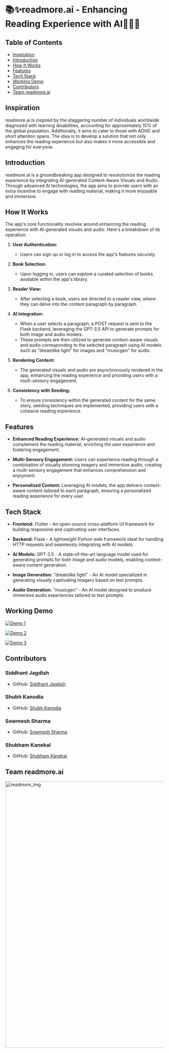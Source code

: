 # 📚✨readmore.ai - Enhancing Reading Experience with AI🚀🎨🎶

## Table of Contents
- [Inspiration](#inspiration) 
- [Introduction](#introduction)
- [How It Works](#how-it-works)
- [Features](#features)
- [Tech Stack](#tech-stack)
- [Working Demo](#working-demo)
- [Contributors](#contributors)
- [Team readmore.ai](#team-readmoreai)

## Inspiration

readmore.ai is inspired by the staggering number of individuals worldwide diagnosed with learning disabilities, accounting for approximately 15% of the global population. Additionally, it aims to cater to those with ADHD and short attention spans. The idea is to develop a solution that not only enhances the reading experience but also makes it more accessible and engaging for everyone.

## Introduction

readmore.ai is a groundbreaking app designed to revolutionize the reading experience by integrating AI-generated Context-Aware Visuals and Audio. Through advanced AI technologies, the app aims to provide users with an extra incentive to engage with reading material, making it more enjoyable and immersive.

## How It Works

The app's core functionality revolves around enhancing the reading experience with AI-generated visuals and audio. Here's a breakdown of its operation:

1. **User Authentication:**
   - Users can sign up or log in to access the app's features securely.

2. **Book Selection:**
   - Upon logging in, users can explore a curated selection of books available within the app's library.

3. **Reader View:**
   - After selecting a book, users are directed to a reader view, where they can delve into the content paragraph by paragraph.

4. **AI Integration:**
   - When a user selects a paragraph, a POST request is sent to the Flask backend, leveraging the GPT-3.5 API to generate prompts for both image and audio models.
   - These prompts are then utilized to generate context-aware visuals and audio corresponding to the selected paragraph using AI models such as "dreamlike light" for images and "musicgen" for audio.

5. **Rendering Content:**
   - The generated visuals and audio are asynchronously rendered in the app, enhancing the reading experience and providing users with a multi-sensory engagement.

6. **Consistency with Seeding:**
   - To ensure consistency within the generated content for the same story, seeding techniques are implemented, providing users with a cohesive reading experience.

## Features

- **Enhanced Reading Experience:** AI-generated visuals and audio complement the reading material, enriching the user experience and fostering engagement.
  
- **Multi-Sensory Engagement:** Users can experience reading through a combination of visually stunning imagery and immersive audio, creating a multi-sensory engagement that enhances comprehension and enjoyment.

- **Personalized Content:** Leveraging AI models, the app delivers context-aware content tailored to each paragraph, ensuring a personalized reading experience for every user.

## Tech Stack

- **Frontend:** Flutter - An open-source cross-platform UI framework for building responsive and captivating user interfaces.
  
- **Backend:** Flask - A lightweight Python web framework ideal for handling HTTP requests and seamlessly integrating with AI models.
  
- **AI Models:** GPT-3.5 - A state-of-the-art language model used for generating prompts for both image and audio models, enabling context-aware content generation.
  
- **Image Generation:** "dreamlike light" - An AI model specialized in generating visually captivating imagery based on text prompts.
  
- **Audio Generation:** "musicgen" - An AI model designed to produce immersive audio experiences tailored to text prompts.

  
## Working Demo

[![Demo 1](https://github.com/Akatsuki49/Readmore.ai/assets/110471762/d618517f-108e-477f-a269-b8edc774e0bc)](https://github.com/Akatsuki49/Readmore.ai/assets/110471762/d618517f-108e-477f-a269-b8edc774e0bc)

[![Demo 2](https://github.com/Akatsuki49/Readmore.ai/assets/110471762/7ae78857-4608-48b9-b9ba-f397547e551c)](https://github.com/Akatsuki49/Readmore.ai/assets/110471762/7ae78857-4608-48b9-b9ba-f397547e551c)

[![Demo 3](https://github.com/Akatsuki49/Readmore.ai/assets/110471762/e800d573-0612-4471-86fc-c5772a60eeb6)](https://github.com/Akatsuki49/Readmore.ai/assets/110471762/e800d573-0612-4471-86fc-c5772a60eeb6)

## Contributors

### Siddhant Jagdish
- GitHub: [Siddhant Jagdish](https://github.com/siddhantjagdish)


### Shubh Kanodia
- GitHub: [Shubh Kanodia](https://github.com/ShubhKanodia)


### Sowmesh Sharma
- GitHub: [Sowmesh Sharma](https://github.com/SowmeshSharma0411)


### Shubham Kanekal
- GitHub: [Shubham Kanekal](https://github.com/shubhamk10)



## Team readmore.ai

<img width="846" alt="readmore_img" src="https://github.com/Akatsuki49/Readmore.ai/assets/110471762/4187d565-d27a-40b0-a0f5-ecf3da68b6be">
